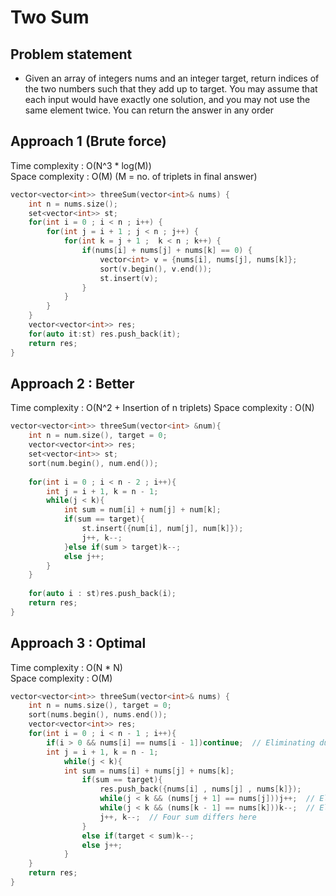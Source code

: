 # Two Sum

## Problem statement

- Given an array of integers nums and an integer target, return indices of the two numbers such that they add up to target. You may assume that each input would have exactly one solution, and you may not use the same element twice. You can return the answer in any order

## Approach 1 (Brute force)

Time complexity : O(N^3 \* log(M))  
Space complexity : O(M) (M = no. of triplets in final answer)

```cpp
vector<vector<int>> threeSum(vector<int>& nums) {
    int n = nums.size();
    set<vector<int>> st;
    for(int i = 0 ; i < n ; i++) {
        for(int j = i + 1 ; j < n ; j++) {
            for(int k = j + 1 ;  k < n ; k++) {
                if(nums[i] + nums[j] + nums[k] == 0) {
                    vector<int> v = {nums[i], nums[j], nums[k]};
                    sort(v.begin(), v.end());
                    st.insert(v);
                }
            }
        }
    }
    vector<vector<int>> res;
    for(auto it:st) res.push_back(it);
    return res;
}
```

## Approach 2 : Better 

Time complexity : O(N^2 + Insertion of n triplets) 
Space complexity : O(N)

```cpp
vector<vector<int>> threeSum(vector<int> &num){
    int n = num.size(), target = 0;
    vector<vector<int>> res;
    set<vector<int>> st;
    sort(num.begin(), num.end());
    
    for(int i = 0 ; i < n - 2 ; i++){
        int j = i + 1, k = n - 1;
        while(j < k){
            int sum = num[i] + num[j] + num[k];
            if(sum == target){
                st.insert({num[i], num[j], num[k]});
                j++, k--;
            }else if(sum > target)k--;
            else j++;
        }
    }
    
    for(auto i : st)res.push_back(i);
    return res;
}
```

## Approach 3 : Optimal

Time complexity : O(N \* N)  
Space complexity : O(M)

```cpp
vector<vector<int>> threeSum(vector<int>& nums) {
    int n = nums.size(), target = 0;
    sort(nums.begin(), nums.end());
    vector<vector<int>> res;
    for(int i = 0 ; i < n - 1 ; i++){
        if(i > 0 && nums[i] == nums[i - 1])continue;  // Eliminating duplicates on ith pointer  
        int j = i + 1, k = n - 1;
            while(j < k){
            int sum = nums[i] + nums[j] + nums[k];
                if(sum == target){
                    res.push_back({nums[i] , nums[j] , nums[k]});
                    while(j < k && (nums[j + 1] == nums[j]))j++;  // Eliminating duplicates on jth pointer
                    while(j < k && (nums[k - 1] == nums[k]))k--;  // Eliminating duplicates on kth pointer
                    j++, k--;  // Four sum differs here
                }
                else if(target < sum)k--;
                else j++;
            }
    }
    return res;
}
```
